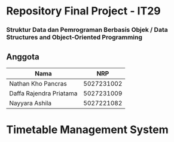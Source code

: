 # Repository Final Project - IT29

### Struktur Data dan Pemrograman Berbasis Objek / Data Structures and Object-Oriented Programming


## Anggota

| Nama                      | NRP        |
|---------------------------|------------|
|Nathan Kho Pancras         | 5027231002 |
|Daffa Rajendra Priatama    | 5027231009 |
|Nayyara Ashila             | 5027221082 |

# Timetable Management System